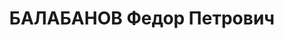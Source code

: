 ---
title: БАЛАБАНОВ Федор Петрович
description: "Род. в 1894, б/п. Майор, помощник командира 67-го кавалерийского полка\
  \ 12-й Кубанской кавалерийской дивизии \n  Арестован 23.07.1937. Приговор: ВК ВС\
  \ СССР, 13.12.1938 – ВМН. Расстрелян 1938. \n  Реабилитирован 11.06.1957"
---